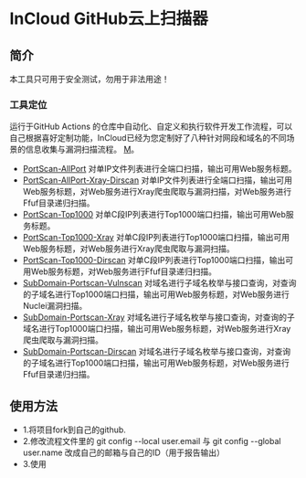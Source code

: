 # InCloud GitHub云上扫描器
## 简介
本工具只可用于安全测试，勿用于非法用途！
### 工具定位
运行于GitHub Actions 的仓库中自动化、自定义和执行软件开发工作流程，可以自己根据喜好定制功能，InCloud已经为您定制好了八种针对网段和域名的不同场景的信息收集与漏洞扫描流程。
[M](https://markdown.com.cn)。
* [PortScan-AllPort](https://github.com/az0ne/incloud/tree/PortScan-AllPort) 对单IP文件列表进行全端口扫描，输出可用Web服务标题。
* [PortScan-AllPort-Xray-Dirscan](https://github.com/az0ne/incloud/tree/PortScan-AllPort-Xray-dirscan)   对单IP文件列表进行全端口扫描，输出可用Web服务标题，对Web服务进行Xray爬虫爬取与漏洞扫描，对Web服务进行Ffuf目录递归扫描。
* [PortScan-Top1000](https://github.com/az0ne/incloud/tree/PortScan-Top1000) 对单C段IP列表进行Top1000端口扫描，输出可用Web服务标题。
* [PortScan-Top1000-Xray](https://github.com/az0ne/incloud/tree/PortScan-Top1000-Xray) 对单C段IP列表进行Top1000端口扫描，输出可用Web服务标题，对Web服务进行Xray爬虫爬取与漏洞扫描。
* [PortScan-Top1000-Dirscan](https://github.com/az0ne/incloud/tree/PortScan-Top1000-Dirscan) 对单C段IP列表进行Top1000端口扫描，输出可用Web服务标题，对Web服务进行Ffuf目录递归扫描。
* [SubDomain-Portscan-Vulnscan](https://github.com/az0ne/incloud/tree/SubDomain-Portscan-Vulnscan) 对域名进行子域名枚举与接口查询，对查询的子域名进行Top1000端口扫描，输出可用Web服务标题，对Web服务进行Nuclei漏洞扫描。
* [SubDomain-Portscan-Xray](https://github.com/az0ne/incloud/tree/SubDomain-Portscan-Xray) 对域名进行子域名枚举与接口查询，对查询的子域名进行Top1000端口扫描，输出可用Web服务标题，对Web服务进行Xray爬虫爬取与漏洞扫描。
* [SubDomain-Portscan-Dirscan](https://github.com/az0ne/incloud/tree/SubDomain-Portscan-Dirscan) 对域名进行子域名枚举与接口查询，对查询的子域名进行Top1000端口扫描，输出可用Web服务标题，对Web服务进行Ffuf目录递归扫描。

## 使用方法
* 1.将项目fork到自己的github.
* 2.修改流程文件里的  git config --local user.email  与   git config --global user.name  改成自己的邮箱与自己的ID（用于报告输出）
* 3.使用
